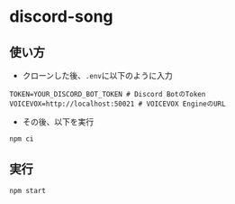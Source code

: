 # discord-song
## 使い方
- クローンした後、`.env`に以下のように入力
```env
TOKEN=YOUR_DISCORD_BOT_TOKEN # Discord BotのToken
VOICEVOX=http://localhost:50021 # VOICEVOX EngineのURL
```

- その後、以下を実行

```sh
npm ci
```

## 実行

```sh
npm start
```

